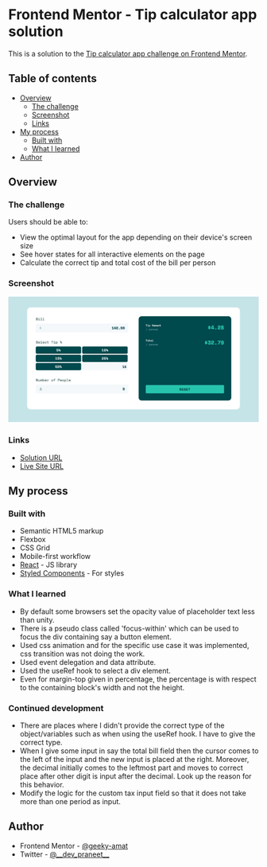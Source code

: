 # Frontend Mentor - Tip calculator app solution

This is a solution to the [Tip calculator app challenge on Frontend Mentor](https://www.frontendmentor.io/challenges/tip-calculator-app-ugJNGbJUX).

## Table of contents

- [Overview](#overview)
  - [The challenge](#the-challenge)
  - [Screenshot](#screenshot)
  - [Links](#links)
- [My process](#my-process)
  - [Built with](#built-with)
  - [What I learned](#what-i-learned)
- [Author](#author)

## Overview

### The challenge

Users should be able to:

- View the optimal layout for the app depending on their device's screen size
- See hover states for all interactive elements on the page
- Calculate the correct tip and total cost of the bill per person

### Screenshot

![](./screenshot_desktop.png)


### Links

- [Solution URL](https://github.com/dev-praneet/tip-calculator-app-react)
- [Live Site URL](https://dev-praneet.github.io/tip-calculator-app-react/)

## My process

### Built with

- Semantic HTML5 markup
- Flexbox
- CSS Grid
- Mobile-first workflow
- [React](https://reactjs.org/) - JS library
- [Styled Components](https://styled-components.com/) - For styles

### What I learned

- By default some browsers set the opacity value of placeholder text less than unity.
- There is a pseudo class called 'focus-within' which can be used to focus the div containing say a button element.
- Used css animation and for the specific use case it was implemented, css transition was not doing the work.
- Used event delegation and data attribute.
- Used the useRef hook to select a div element.
- Even for margin-top given in percentage, the percentage is with respect to the containing block's width and not the height.

### Continued development

- There are places where I didn't provide the correct type of the object/variables such as when using the useRef hook. I have to give the correct type.
- When I give some input in say the total bill field then the cursor comes to the left of the input and the new input is placed at the right. Moreover, the decimal initially comes to the leftmost part and moves to correct place after other digit is input after the decimal. Look up the reason for this behavior.
- Modify the logic for the custom tax input field so that it does not take more than one period as input.

## Author

- Frontend Mentor - [@geeky-amat](https://www.frontendmentor.io/profile/geeky-amat)
- Twitter - [@\_\_dev_praneet\_\_](https://www.twitter.com/__dev_praneet__)
